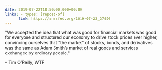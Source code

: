 ```yaml
---
date: 2019-07-22T18:50:00.000+00:00
links: - types: [repost-of]
      link: https://snarfed.org/2019-07-22_37954
---
```


"We accepted the idea that what was good for financial markets was good for everyone and structured our economy to drive stock prices ever higher, convincing ourselves that "the market" of stocks, bonds, and derivatives was the same as Adam Smith’s market of real goods and services exchanged by ordinary people."

– Tim O’Reilly, WTF